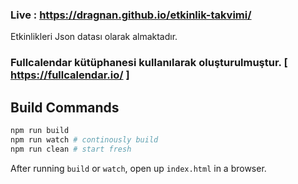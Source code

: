 ### Live : https://dragnan.github.io/etkinlik-takvimi/

Etkinlikleri Json datası olarak almaktadır.

### Fullcalendar kütüphanesi kullanılarak oluşturulmuştur. [ https://fullcalendar.io/ ]




## Build Commands

```bash
npm run build
npm run watch # continously build
npm run clean # start fresh
```

After running `build` or `watch`, open up `index.html` in a browser.


